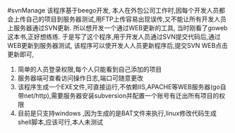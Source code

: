 #svnManage
该程序基于beego开发,
本人在外包公司工作时,因每个开发人员都会上传自己的项目到服务器测试,用FTP上传容易出现误传,又不能让所有开发人员上服务器通过SVN更新. 所以想开发一个通过WEB更新的工具, 当时刚看了goweb这本书,正好想练练.
于是写了这个程序,用于开发人员通过SVN提交代码后,通过WEB更新到服务器测试, 该程序可以使开发人人员更新程序后,提交SVN WEB点击更新即可,

1. 简单的人员登录权限,每个人只能看到自己添加的项目
2. 服务器端可查看访问操作日志,端口可随意更改
3. 该程序生成一个EXE文件,可直接运行,不依赖IIS,APACHE等WEB服务器(go自带net/http),需要服务器安装subversion并配置一个账号有迁出所有项目的权限
4. 目前是只支持windows ,因为生成的是BAT文件来执行,linux修改代码生成shell脚本,应该可行,本人未测试